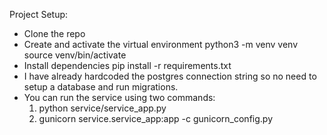 Project Setup:
  - Clone the repo
  - Create and activate the virtual environment
      python3 -m venv venv
      source venv/bin/activate
  - Install dependencies
      pip install -r requirements.txt
  - I have already hardcoded the postgres connection string so no need to setup a database and run migrations.
  - You can run the service using two commands:
      1. python service/service_app.py
      2. gunicorn service.service_app:app -c gunicorn_config.py
    
